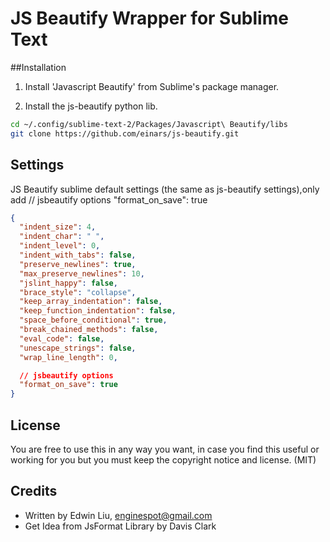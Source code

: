 # JS Beautify Wrapper for Sublime Text

##Installation

1. Install 'Javascript Beautify' from Sublime's package manager.

2. Install the js-beautify python lib.
```sh
cd ~/.config/sublime-text-2/Packages/Javascript\ Beautify/libs
git clone https://github.com/einars/js-beautify.git 
```


## Settings
JS Beautify sublime default settings (the same as js-beautify settings),only add 
// jsbeautify options
  "format_on_save": true

```json
{
  "indent_size": 4,
  "indent_char": " ",
  "indent_level": 0,
  "indent_with_tabs": false,
  "preserve_newlines": true,
  "max_preserve_newlines": 10,
  "jslint_happy": false,
  "brace_style": "collapse",
  "keep_array_indentation": false,
  "keep_function_indentation": false,
  "space_before_conditional": true,
  "break_chained_methods": false,
  "eval_code": false,
  "unescape_strings": false,
  "wrap_line_length": 0,

  // jsbeautify options
  "format_on_save": true
}
```

## License

You are free to use this in any way you want, in case you find this
useful or working for you but you must keep the copyright notice and license. (MIT)

## Credits
* Written by Edwin Liu, <enginespot@gmail.com>
* Get Idea from JsFormat Library by Davis Clark